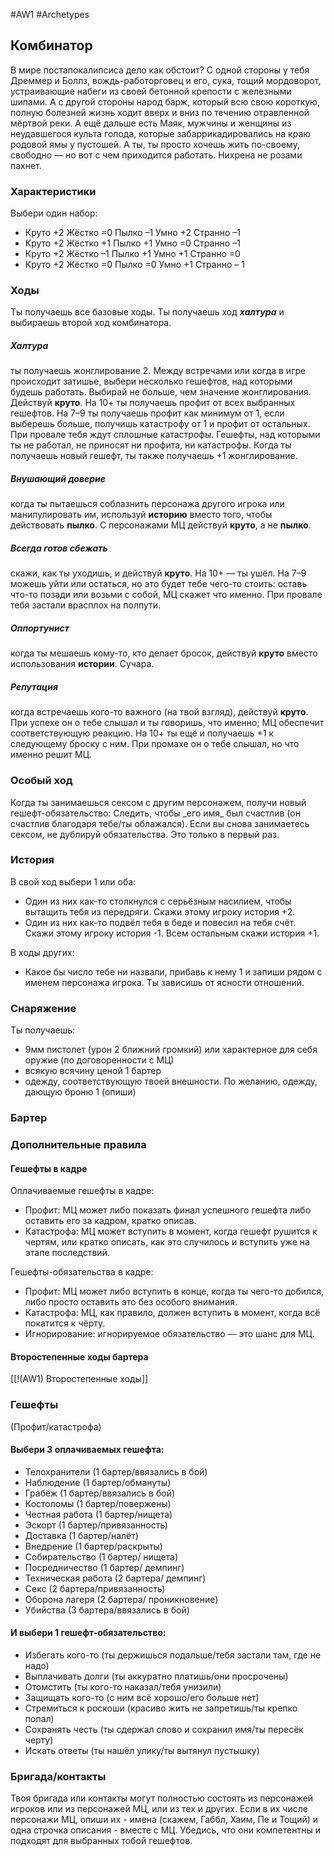 #AW1 #Archetypes 

## Комбинатор

В мире постапокалипсиса дело как обстоит? С одной стороны у тебя Дреммер и Боллз, вождь-работорговец и его, сука, тощий мордоворот, устраивающие набеги из своей бетонной крепости с железными шипами. А с другой стороны народ барж, который всю свою короткую, полную болезней жизнь ходит вверх и вниз по течению отравленной мёртвой реки. А ещё дальше есть Маяк, мужчины и женщины из неудавшегося культа голода, которые забаррикадировались на краю родовой ямы у пустошей. 
А ты, ты просто хочешь жить по-своему, свободно — но вот с чем приходится работать. Нихрена не розами пахнет.

### Характеристики 
Выбери один набор: 
- Круто +2 Жёстко =0 Пылко –1 Умно +2 Странно –1 
- Круто +2 Жёстко +1 Пылко +1 Умно =0 Странно –1 
- Круто +2 Жёстко –1 Пылко +1 Умно +1 Странно =0 
- Круто +2 Жёстко =0 Пылко =0 Умно +1 Странно – 1

### Ходы
Ты получаешь все базовые ходы. Ты получаешь ход ***халтура*** и выбираешь второй ход комбинатора.


##### Халтура
ты получаешь жонглирование 2. Между встречами или когда в игре происходит затишье, выбери несколько гешефтов, над которыми будешь работать. Выбирай не больше, чем значение жонглирования. Действуй **круто**. На 10+ ты получаешь профит от всех выбранных гешефтов. На 7–9 ты получаешь профит как минимум от 1, если выберешь больше, получишь катастрофу от 1 и профит от остальных. При провале тебя ждут сплошные катастрофы. Гешефты, над которыми ты не работал, не приносят ни профита, ни катастрофы. Когда ты получаешь новый гешефт, ты также получаешь +1 жонглирование. 
##### Внушающий доверие
когда ты пытаешься соблазнить персонажа другого игрока или манипулировать им, используй **историю** вместо того, чтобы действовать **пылко**. С персонажами МЦ действуй **круто**, а не **пылко**.
##### Всегда готов сбежать
скажи, как ты уходишь, и действуй **круто**. На 10+ — ты ушёл. На 7–9 можешь уйти или остаться, но это будет тебе чего-то стоить: оставь что-то позади или возьми с собой, МЦ скажет что именно. При провале тебя застали врасплох на полпути.
##### Оппортунист
когда ты мешаешь кому-то, кто делает бросок, действуй **круто** вместо использования **истории**. Сучара. 
##### Репутация
когда встречаешь кого-то важного (на твой взгляд), действуй **круто**. При успехе он о тебе слышал и ты говоришь, что именно; МЦ обеспечит соответствующую реакцию. На 10+ ты ещё и получаешь +1 к следующему броску с ним. При промахе он о тебе слышал, но что именно решит МЦ.

### Особый ход
Когда ты занимаешься сексом с другим персонажем, получи новый гешефт-обязательство: Следить, чтобы \_его имя\_ был счастлив (он счастлив благодаря тебе/ты облажался).
Если вы снова занимаетесь сексом, не дублируй обязательства. Это только в первый раз.

### История
В свой ход выбери 1 или оба:
- Один из них как-то столкнулся с серьёзным насилием, чтобы вытащить тебя из передряги. Скажи этому игроку история +2.
- Один из них как-то подвёл тебя в беде и повесил на тебя счёт. Скажи этому игроку история -1. 
Всем остальным скажи история +1. 

В ходы других: 
- Какое бы число тебе ни назвали, прибавь к нему 1 и запиши рядом с именем персонажа игрока. Ты зависишь от ясности отношений.

### Снаряжение 
Ты получаешь: 
- 9мм пистолет (урон 2 ближний громкий) или характерное для себя оружие (по договоренности с МЦ) 
- всякую всячину ценой 1 бартер 
- одежду, соответствующую твоей внешности. По желанию, одежду, дающую броню 1 (опиши)

### Бартер


### Дополнительные правила

#### Гешефты в кадре
Оплачиваемые гешефты в кадре: 
- Профит: МЦ может либо показать финал успешного гешефта либо оставить его за кадром, кратко описав. 
- Катастрофа: МЦ может вступить в момент, когда гешефт рушится к чертям, или кратко описать, как это случилось и вступить уже на этапе последствий. 

Гешефты-обязательства в кадре: 
- Профит: МЦ может либо вступить в конце, когда ты чего-то добился, либо просто оставить это без особого внимания. 
- Катастрофа: МЦ, как правило, должен вступить в момент, когда всё покатится к чёрту.
- Игнорирование: игнорируемое обязательство — это шанс для МЦ. 

#### Второстепенные ходы бартера
[[!(AW1) Второстепенные ходы]]

### Гешефты
(Профит/катастрофа) 
#### Выбери 3 оплачиваемых гешефта:
* Телохранители (1 бартер/ввязались в бой) 
* Наблюдение (1 бартер/обмануты) 
* Грабёж (1 бартер/ввязались в бой) 
* Костоломы (1 бартер/повержены) 
* Честная работа (1 бартер/нищета) 
* Эскорт (1 бартер/привязанность) 
* Доставка (1 бартер/налёт) 
* Внедрение (1 бартер/раскрыты) 
* Собирательство (1 бартер/ нищета) 
* Посредничество (1 бартер/ демпинг)
* Техническая работа (2 бартера/ демпинг) 
* Секс (2 бартера/привязанность) 
* Оборона лагеря (2 бартера/ проникновение) 
* Убийства (3 бартера/ввязались в бой)
#### И выбери 1 гешефт-обязательство:
- Избегать кого-то (ты держишься подальше/тебя застали там, где не надо) 
- Выплачивать долги (ты аккуратно платишь/они просрочены) 
- Отомстить (ты кого-то наказал/тебя унизили) 
- Защищать кого-то (с ним всё хорошо/его больше нет) 
- Стремиться к роскоши (краcиво жить не запретишь/ты крепко попал) 
- Сохранять честь (ты сдержал слово и сохранил имя/ты пересёк черту) 
- Искать ответы (ты нашёл улику/ты вытянул пустышку)

### Бригада/контакты
Твоя бригада или контакты могут полностью состоять из персонажей игроков или из персонажей МЦ, или из тех и других. Если в их числе персонажи МЦ, опиши их - имена (скажем, Габбл, Хаим, Пе и Тощий) и одна строчка описания - вместе с МЦ. Убедись, что они компетентны и подходят для выбранных тобой гешефтов.